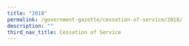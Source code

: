 ```yaml
---
title: "2018"
permalink: /government-gazette/cessation-of-service/2018/
description: ""
third_nav_title: Cessation of Service
---
```


